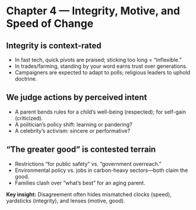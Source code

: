 # Chapter 4 — Integrity, Motive, and Speed of Change

## Integrity is context-rated
- In fast tech, quick pivots are praised; sticking too long = “inflexible.”
- In trades/farming, standing by your word earns trust over generations.
- Campaigners are expected to adapt to polls; religious leaders to uphold doctrine.

## We judge actions by perceived intent
- A parent bends rules for a child’s well-being (respected); for self-gain (criticized).
- A politician’s policy shift: learning or pandering?
- A celebrity’s activism: sincere or performative?

## “The greater good” is contested terrain
- Restrictions “for public safety” vs. “government overreach.”
- Environmental policy vs. jobs in carbon-heavy sectors—both claim the good.
- Families clash over “what’s best” for an aging parent.

**Key insight:** Disagreement often hides mismatched clocks (speed), yardsticks (integrity), and lenses (motive, good).

